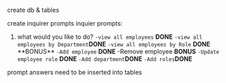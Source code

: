 create db & tables


create inquirer prompts
inquier prompts:
1. what would you like to do?
    ```-view all employees``` **DONE**
    ```-view all employees by Department```**DONE**
    ```-view all employees by Role``` **DONE**
    <!-- -view all employees by Manager--> **BONUS**
    ```-Add employee``` **DONE**
    -Remove employee **BONUS**
    ```-Update employee role``` **DONE**
    ```-Add department```**DONE**
    ```-Add roles```**DONE**


prompt answers need to be inserted into tables
